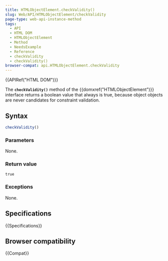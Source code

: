 ```yaml
---
title: HTMLObjectElement.checkValidity()
slug: Web/API/HTMLObjectElement/checkValidity
page-type: web-api-instance-method
tags:
  - API
  - HTML DOM
  - HTMLObjectElement
  - Method
  - NeedsExample
  - Reference
  - checkValidity
  - checkValidity()
browser-compat: api.HTMLObjectElement.checkValidity
---
```

{{APIRef("HTML DOM")}}

The **`checkValidity()`** method of the
{{domxref("HTMLObjectElement")}} interface returns a boolean value that always
is true, because object objects are never candidates for constraint validation.

## Syntax

```js
checkValidity()
```

### Parameters

None.

### Return value

`true`

### Exceptions

None.

## Specifications

{{Specifications}}

## Browser compatibility

{{Compat}}

